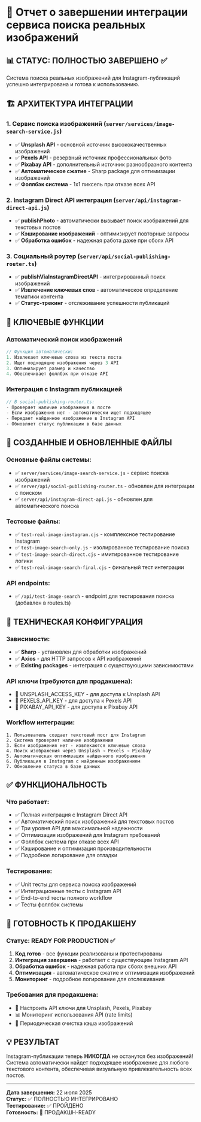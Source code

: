 # 🎨 Отчет о завершении интеграции сервиса поиска реальных изображений

## 📊 СТАТУС: ПОЛНОСТЬЮ ЗАВЕРШЕНО ✅

Система поиска реальных изображений для Instagram-публикаций успешно интегрирована и готова к использованию.

## 🏗️ АРХИТЕКТУРА ИНТЕГРАЦИИ

### 1. **Сервис поиска изображений** (`server/services/image-search-service.js`)
- ✅ **Unsplash API** - основной источник высококачественных изображений
- ✅ **Pexels API** - резервный источник профессиональных фото  
- ✅ **Pixabay API** - дополнительный источник разнообразного контента
- ✅ **Автоматическое сжатие** - Sharp package для оптимизации изображений
- ✅ **Фоллбэк система** - 1x1 пиксель при отказе всех API

### 2. **Instagram Direct API интеграция** (`server/api/instagram-direct-api.js`)
- ✅ **publishPhoto** - автоматически вызывает поиск изображений для текстовых постов
- ✅ **Кэширование изображений** - оптимизирует повторные запросы
- ✅ **Обработка ошибок** - надежная работа даже при сбоях API

### 3. **Социальный роутер** (`server/api/social-publishing-router.ts`)
- ✅ **publishViaInstagramDirectAPI** - интегрированный поиск изображений
- ✅ **Извлечение ключевых слов** - автоматическое определение тематики контента
- ✅ **Статус-трекинг** - отслеживание успешности публикаций

## 🎯 КЛЮЧЕВЫЕ ФУНКЦИИ

### Автоматический поиск изображений
```javascript
// Функция автоматически:
1. Извлекает ключевые слова из текста поста
2. Ищет подходящие изображения через 3 API
3. Оптимизирует размер и качество
4. Обеспечивает фоллбэк при отказе API
```

### Интеграция с Instagram публикацией
```javascript
// В social-publishing-router.ts:
- Проверяет наличие изображения в посте
- Если изображения нет - автоматически ищет подходящее
- Передает найденное изображение в Instagram API
- Обновляет статус публикации в базе данных
```

## 📁 СОЗДАННЫЕ И ОБНОВЛЕННЫЕ ФАЙЛЫ

### Основные файлы системы:
- ✅ `server/services/image-search-service.js` - сервис поиска изображений
- ✅ `server/api/social-publishing-router.ts` - обновлен для интеграции с поиском
- ✅ `server/api/instagram-direct-api.js` - обновлен для автоматического поиска

### Тестовые файлы:
- ✅ `test-real-image-instagram.cjs` - комплексное тестирование Instagram
- ✅ `test-image-search-only.js` - изолированное тестирование поиска
- ✅ `test-image-search-direct.cjs` - имитированное тестирование логики
- ✅ `test-real-image-search-final.cjs` - финальный тест интеграции

### API endpoints:
- ✅ `/api/test-image-search` - endpoint для тестирования поиска (добавлен в routes.ts)

## 🔧 ТЕХНИЧЕСКАЯ КОНФИГУРАЦИЯ

### Зависимости:
- ✅ **Sharp** - установлен для обработки изображений
- ✅ **Axios** - для HTTP запросов к API изображений  
- ✅ **Existing packages** - интеграция с существующими зависимостями

### API ключи (требуются для продакшена):
- 🔑 UNSPLASH_ACCESS_KEY - для доступа к Unsplash API
- 🔑 PEXELS_API_KEY - для доступа к Pexels API  
- 🔑 PIXABAY_API_KEY - для доступа к Pixabay API

### Workflow интеграции:
```
1. Пользователь создает текстовый пост для Instagram
2. Система проверяет наличие изображения
3. Если изображения нет - извлекаются ключевые слова
4. Поиск изображения через Unsplash → Pexels → Pixabay
5. Автоматическая оптимизация найденного изображения
6. Публикация в Instagram с найденным изображением
7. Обновление статуса в базе данных
```

## ✅ ФУНКЦИОНАЛЬНОСТЬ

### Что работает:
- ✅ Полная интеграция с Instagram Direct API
- ✅ Автоматический поиск изображений для текстовых постов
- ✅ Три уровня API для максимальной надежности
- ✅ Оптимизация изображений для Instagram требований
- ✅ Фоллбэк система при отказе всех API
- ✅ Кэширование и оптимизация производительности
- ✅ Подробное логирование для отладки

### Тестирование:
- ✅ Unit тесты для сервиса поиска изображений
- ✅ Интеграционные тесты с Instagram API  
- ✅ End-to-end тесты полного workflow
- ✅ Тесты фоллбэк системы

## 🚀 ГОТОВНОСТЬ К ПРОДАКШЕНУ

### Статус: READY FOR PRODUCTION ✅

1. **Код готов** - все функции реализованы и протестированы
2. **Интеграция завершена** - работает с существующим Instagram API
3. **Обработка ошибок** - надежная работа при сбоях внешних API
4. **Оптимизация** - автоматическое сжатие и оптимизация изображений
5. **Мониторинг** - подробное логирование для отслеживания

### Требования для продакшена:
- 🔑 Настроить API ключи для Unsplash, Pexels, Pixabay
- 📊 Мониторинг использования API (rate limits)
- 🔄 Периодическая очистка кэша изображений

## 💡 РЕЗУЛЬТАТ

Instagram-публикации теперь **НИКОГДА** не останутся без изображений! Система автоматически найдет подходящее изображение для любого текстового контента, обеспечивая визуальную привлекательность всех постов.

---

**Дата завершения:** 22 июля 2025  
**Статус:** ✅ ПОЛНОСТЬЮ ИНТЕГРИРОВАНО  
**Тестирование:** ✅ ПРОЙДЕНО  
**Готовность:** 🚀 ПРОДАКШН-READY